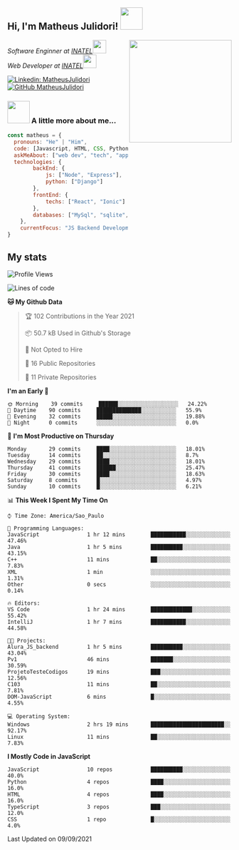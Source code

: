 <h2> Hi, I'm Matheus Julidori! <img src="https://media.giphy.com/media/12oufCB0MyZ1Go/giphy.gif" width="50"></h2>
<img align='right' src="https://media.giphy.com/media/M9gbBd9nbDrOTu1Mqx/giphy.gif" width="230">
<p><em>Software Enginner at <a href="http://www.inatel.br">INATEL</a><img src="https://media.giphy.com/media/fYSnHlufseco8Fh93Z/giphy.gif" width="30"></br>
  Web Developer at <a href="http://www.inatel.br">INATEL</a><img src="https://media.giphy.com/media/WUlplcMpOCEmTGBtBW/giphy.gif" width="30"> 
</em></p>

[![Linkedin: MatheusJulidori](https://img.shields.io/badge/-MatheusJulidori-blue?style=flat-square&logo=Linkedin&logoColor=white&link=https://www.linkedin.com/in/MatheusJulidori/)](https://www.linkedin.com/in/MatheusJulidori/)
[![GitHub MatheusJulidori](https://img.shields.io/github/followers/matheusjulidori?label=follow&style=social)](https://github.com/MatheusJulidori)


### <img src="https://media.giphy.com/media/VgCDAzcKvsR6OM0uWg/giphy.gif" width="50"> A little more about me...  

```javascript
const matheus = {
  pronouns: "He" | "Him",
  code: [Javascript, HTML, CSS, Python, Java, C++, C],
  askMeAbout: ["web dev", "tech", "app dev", "games"],
  technologies: {
        backEnd: {
            js: ["Node", "Express"],
            python: ["Django"]
        },
        frontEnd: {
            techs: ["React", "Ionic"]
        },
        databases: ["MySql", "sqlite","PostgreSQL"],
    },
    currentFocus: "JS Backend Development",
}
```
<h2>My stats</h2>

<!--START_SECTION:waka-->
![Profile Views](http://img.shields.io/badge/Profile%20Views-55-blue)

![Lines of code](https://img.shields.io/badge/From%20Hello%20World%20I%27ve%20Written-488892%20lines%20of%20code-blue)

**🐱 My Github Data** 

> 🏆 102 Contributions in the Year 2021
 > 
> 📦 50.7 kB Used in Github's Storage 
 > 
> 🚫 Not Opted to Hire
 > 
> 📜 16 Public Repositories 
 > 
> 🔑 11 Private Repositories  
 > 
**I'm an Early 🐤** 

```text
🌞 Morning    39 commits     ██████░░░░░░░░░░░░░░░░░░░   24.22% 
🌆 Daytime    90 commits     ██████████████░░░░░░░░░░░   55.9% 
🌃 Evening    32 commits     █████░░░░░░░░░░░░░░░░░░░░   19.88% 
🌙 Night      0 commits      ░░░░░░░░░░░░░░░░░░░░░░░░░   0.0%

```
📅 **I'm Most Productive on Thursday** 

```text
Monday       29 commits     ████░░░░░░░░░░░░░░░░░░░░░   18.01% 
Tuesday      14 commits     ██░░░░░░░░░░░░░░░░░░░░░░░   8.7% 
Wednesday    29 commits     ████░░░░░░░░░░░░░░░░░░░░░   18.01% 
Thursday     41 commits     ██████░░░░░░░░░░░░░░░░░░░   25.47% 
Friday       30 commits     ████░░░░░░░░░░░░░░░░░░░░░   18.63% 
Saturday     8 commits      █░░░░░░░░░░░░░░░░░░░░░░░░   4.97% 
Sunday       10 commits     █░░░░░░░░░░░░░░░░░░░░░░░░   6.21%

```


📊 **This Week I Spent My Time On** 

```text
⌚︎ Time Zone: America/Sao_Paulo

💬 Programming Languages: 
JavaScript               1 hr 12 mins        ███████████░░░░░░░░░░░░░░   47.46% 
Java                     1 hr 5 mins         ██████████░░░░░░░░░░░░░░░   43.15% 
C++                      11 mins             ██░░░░░░░░░░░░░░░░░░░░░░░   7.83% 
XML                      1 min               ░░░░░░░░░░░░░░░░░░░░░░░░░   1.31% 
Other                    0 secs              ░░░░░░░░░░░░░░░░░░░░░░░░░   0.14%

🔥 Editors: 
VS Code                  1 hr 24 mins        █████████████░░░░░░░░░░░░   55.42% 
IntelliJ                 1 hr 7 mins         ███████████░░░░░░░░░░░░░░   44.58%

🐱‍💻 Projects: 
Alura_JS_backend         1 hr 5 mins         ██████████░░░░░░░░░░░░░░░   43.04% 
Pv1                      46 mins             ███████░░░░░░░░░░░░░░░░░░   30.59% 
ProjetoTesteCodigos      19 mins             ███░░░░░░░░░░░░░░░░░░░░░░   12.56% 
C103                     11 mins             ██░░░░░░░░░░░░░░░░░░░░░░░   7.81% 
DOM-JavaScript           6 mins              █░░░░░░░░░░░░░░░░░░░░░░░░   4.55%

💻 Operating System: 
Windows                  2 hrs 19 mins       ███████████████████████░░   92.17% 
Linux                    11 mins             ██░░░░░░░░░░░░░░░░░░░░░░░   7.83%

```

**I Mostly Code in JavaScript** 

```text
JavaScript               10 repos            ██████████░░░░░░░░░░░░░░░   40.0% 
Python                   4 repos             ████░░░░░░░░░░░░░░░░░░░░░   16.0% 
HTML                     4 repos             ████░░░░░░░░░░░░░░░░░░░░░   16.0% 
TypeScript               3 repos             ███░░░░░░░░░░░░░░░░░░░░░░   12.0% 
CSS                      1 repo              █░░░░░░░░░░░░░░░░░░░░░░░░   4.0%

```



 Last Updated on 09/09/2021
<!--END_SECTION:waka-->
